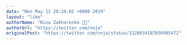 ```yaml
---
date: "Mon May 13 20:28:02 +0000 2019"
layout: "like"
authorName: "Nina Zakharenko 💜🐍"
authorUrl: "https://twitter.com/nnja"
originalPost: "https://twitter.com/nnja/status/1128034187036905472"
---
```

